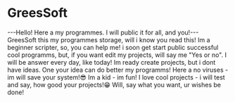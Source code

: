 # GreesSoft
---Hello! Here a my programmes. I will public it for all, and you!---
GreesSoft this my programmes storage, will i know you read this!
Im a beginner scripter, so, you can help me!
i soon get start public successful cool programms, but, if you want edit my projects, will say me "Yes or no". I will be answer every day, like today!
Im ready create projects, but i dont have ideas. One your idea can do better my programms! 
Here a no viruses - im will save your system!😎
Im a kid - im fun!
I love cool projects - i will test and say, how good your projects!😁
Will, say what you want, ur wishes  be done!
